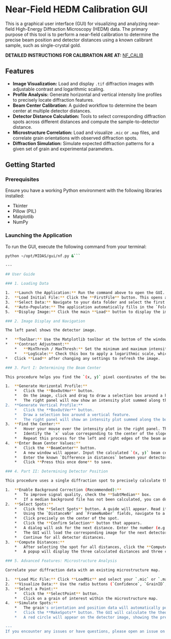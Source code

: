 # Near-Field HEDM Calibration GUI

This is a graphical user interface (GUI) for visualizing and analyzing near-field High-Energy Diffraction Microscopy (HEDM) data. The primary purpose of this tool is to perform a near-field calibration to determine the precise beam position and detector distances using a known calibrant sample, such as single-crystal gold.

**DETAILED INSTRUCTIONS FOR CALIBRATION ARE AT:** [NF_CALIB](https://github.com/marinerhemant/MIDAS/blob/master/manuals/NF_calibration.md)

## Features

*   **Image Visualization:** Load and display `.tif` diffraction images with adjustable contrast and logarithmic scaling.
*   **Profile Analysis:** Generate horizontal and vertical intensity line profiles to precisely locate diffraction features.
*   **Beam Center Calibration:** A guided workflow to determine the beam center at multiple detector distances.
*   **Detector Distance Calculation:** Tools to select corresponding diffraction spots across different distances and compute the sample-to-detector distance.
*   **Microstructure Correlation:** Load and visualize `.mic` or `.map` files, and correlate grain orientations with observed diffraction spots.
*   **Diffraction Simulation:** Simulate expected diffraction patterns for a given set of grain and experimental parameters.

## Getting Started

### Prerequisites

Ensure you have a working Python environment with the following libraries installed:
*   Tkinter
*   Pillow (PIL)
*   Matplotlib
*   NumPy

### Launching the Application

To run the GUI, execute the following command from your terminal:

```bash
python ~/opt/MIDAS/gui/nf.py &```

---

## User Guide

### 1. Loading Data

1.  **Launch the Application:** Run the command above to open the GUI.
2.  **Load Initial File:** Click the **FirstFile** button. This opens a file dialog.
3.  **Select Data:** Navigate to your data folder and select the first `.tif` image of your scan (e.g., `DetZBeamPosScan_000004.tif`).
4.  **Auto-Populate:** The application automatically fills in the `Folder`, `FNStem` (File Name Stem), and `StartFileNumberFirstLayer` fields.
5.  **Display Image:** Click the main **Load** button to display the image in the left panel.

### 2. Image Display and Navigation

The left panel shows the detector image.

*   **Toolbar:** Use the Matplotlib toolbar at the bottom of the window to **Zoom** to a region of interest or **Pan** across the image.
*   **Contrast Adjustment:**
    *   **MinThresh / MaxThresh:** Set the minimum and maximum intensity values for the color map to enhance contrast.
    *   **LogScale:** Check this box to apply a logarithmic scale, which is useful for seeing both faint and bright features simultaneously.
*   Click **Load** after changing any settings to refresh the image.

### 3. Part I: Determining the Beam Center

This procedure helps you find the `(x, y)` pixel coordinates of the beam center for each detector distance.

1.  **Generate Horizontal Profile:**
    *   Click the **BoxOutHor** button.
    *   On the image, click and drag to draw a selection box around a horizontal diffraction line.
    *   The right panel will now show an intensity plot summed along the box's vertical axis.
2.  **Generate Vertical Profile:**
    *   Click the **BoxOutVer** button.
    *   Draw a selection box around a vertical feature.
    *   The right panel will show an intensity plot summed along the box's horizontal axis.
3.  **Find the Center:**
    *   Hover your mouse over the intensity plot in the right panel. The `x` and `y` coordinates are shown in the bottom right of the window.
    *   Identify the `x` value corresponding to the center of the slope or peak for both the horizontal and vertical profiles.
    *   Repeat this process for the left and right edges of the beam and average the values to get the final beam center `(x, y)` for the current detector distance.
4.  **Enter Beam Center Values:**
    *   Click the **BeamCenter** button.
    *   A new window will appear. Input the calculated `(x, y)` beam center for each `Distance #`.
    *   Enter the known `Difference in distances` between your detectors (e.g., `3000` for 3mm).
    *   Click **Press this once done** to save.

### 4. Part II: Determining Detector Position

This procedure uses a single diffraction spot to precisely calculate the sample-to-detector distance.

1.  **Enable Background Correction (Recommended):**
    *   To improve signal quality, check the **SubtMedian** box.
    *   If a median background file has not been calculated, you can do so by clicking **CalcMedian**.
2.  **Select Spots:**
    *   Click the **Select Spots** button. A guide will appear. Read it and click **Ready!**.
    *   Using the `DistanceNr` and `FrameNumber` fields, navigate to a clear diffraction spot on the first detector.
    *   Click precisely on the center of the spot.
    *   Click the **Confirm Selection** button that appears.
    *   A dialog will ask for the next distance. Enter the number (e.g., `1`) and click **Load**.
    *   The GUI will load the corresponding image for the next detector distance. Find the *same* diffraction spot and repeat the selection process.
    *   Continue for all detector distances.
3.  **Compute Distances:**
    *   After selecting the spot for all distances, click the **Compute Distances** button.
    *   A popup will display the three calculated distances and three calculated Y-positions. Record these values.

### 5. Advanced Features: Microstructure Analysis

Correlate your diffraction data with an existing microstructure map.

1.  **Load Mic File:** Click **LoadMic** and select your `.mic` or `.map` file. The map will appear in the right panel.
2.  **Visualize Data:** Use the radio buttons (`Confidence`, `GrainID`, `Euler0`, etc.) to change the coloring of the map.
3.  **Select a Point:**
    *   Click the **SelectPoint** button.
    *   Click on a grain of interest within the microstructure map.
4.  **Simulate Spots:**
    *   The grain's orientation and position data will automatically populate a "Load Grain" window. Click **Confirm**.
    *   Click the **MakeSpots** button. The GUI will calculate the theoretical diffraction spots for that grain.
    *   A red circle will appear on the detector image, showing the predicted position of a diffraction spot. You can cycle through predicted spots using the `+` button and the `SpotNumber` field.

---
If you encounter any issues or have questions, please open an issue on this repository.